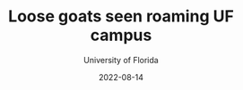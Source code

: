 ---
title: Loose goats seen roaming UF campus
subtitle: University of Florida
layout: default
modal-id: 12
date: 2022-08-14
thumbnail: goats.jpg
alt: Plot showing where US Biology PhD Students are paid a living wage.
project-date: August 2023
link: https://www.instagram.com/p/Cv8ZhAWO9Nx
---